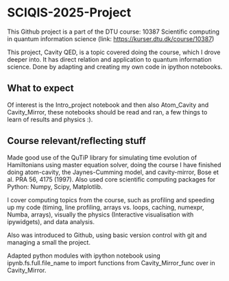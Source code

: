 # SCIQIS-2025-Project
This Github project is a part of the DTU course:
10387 Scientific computing in quantum information science (link: https://kurser.dtu.dk/course/10387)

This project, Cavity QED, is a topic covered doing the course, which I drove deeper into. It has direct relation and application to quantum information science. Done by adapting and creating my own code in ipython notebooks.

## What to expect 
Of interest is the Intro_project notebook and then also Atom_Cavity and Cavity_Mirror, these notebooks should be read and ran, a few things to learn of results and physics :). 

## Course relevant/reflecting stuff

Made good use of the QuTiP library for simulating time evolution of Hamiltonians using master equation solver, doing the course I have finished doing atom-cavity, the Jaynes-Cumming model, and cavity-mirror, Bose et al. PRA 56, 4175 (1997). Also used core scientific computing packages for Python: Numpy, Scipy, Matplotlib.

I cover computing topics from the course, such as profiling and speeding up my code (timing, line profiling, arrays vs. loops, caching, numexpr, Numba, arrays), visually the physics (Interactive visualisation with ipywidgets), and data analysis. 

Also was introduced to Github, using basic version control with git and managing a small the project.

Adapted python modules with ipython notebook using ipynb.fs.full.file_name to import functions from Cavity_Mirror_func over in Cavity_Mirror.


